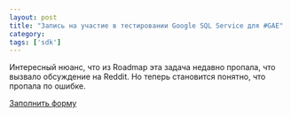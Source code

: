 ```yaml
---
layout: post
title: "Запись на участие в тестировании Google SQL Service для #GAE"
category: 
tags: ['sdk']
---
```

Интересный нюанс, что из Roadmap эта задача недавно пропала, что вызвало обсуждение на Reddit. Но теперь становится понятно, что пропала по ошибке.

[Заполнить форму](https://spreadsheets0.google.com/a/google.com/viewform?hl=en&hl=en&formkey=dHBwRmpHV2VicFVVNi1PaFBvUGgydXc6MA&ndplr=1#gid=0)
